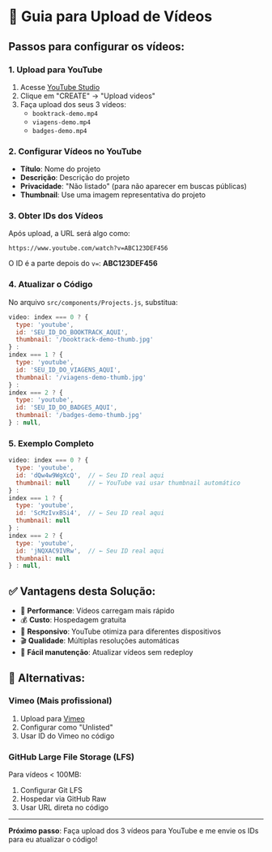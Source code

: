 # 🎥 Guia para Upload de Vídeos

## Passos para configurar os vídeos:

### 1. **Upload para YouTube**
1. Acesse [YouTube Studio](https://studio.youtube.com)
2. Clique em "CREATE" → "Upload videos"
3. Faça upload dos seus 3 vídeos:
   - `booktrack-demo.mp4`
   - `viagens-demo.mp4` 
   - `badges-demo.mp4`

### 2. **Configurar Vídeos no YouTube**
- **Título**: Nome do projeto
- **Descrição**: Descrição do projeto
- **Privacidade**: "Não listado" (para não aparecer em buscas públicas)
- **Thumbnail**: Use uma imagem representativa do projeto

### 3. **Obter IDs dos Vídeos**
Após upload, a URL será algo como:
```
https://www.youtube.com/watch?v=ABC123DEF456
```
O ID é a parte depois do `v=`: **ABC123DEF456**

### 4. **Atualizar o Código**
No arquivo `src/components/Projects.js`, substitua:

```javascript
video: index === 0 ? { 
  type: 'youtube', 
  id: 'SEU_ID_DO_BOOKTRACK_AQUI',
  thumbnail: '/booktrack-demo-thumb.jpg'
} : 
index === 1 ? { 
  type: 'youtube', 
  id: 'SEU_ID_DO_VIAGENS_AQUI',
  thumbnail: '/viagens-demo-thumb.jpg'
} : 
index === 2 ? { 
  type: 'youtube', 
  id: 'SEU_ID_DO_BADGES_AQUI',
  thumbnail: '/badges-demo-thumb.jpg'
} : null,
```

### 5. **Exemplo Completo**
```javascript
video: index === 0 ? { 
  type: 'youtube', 
  id: 'dQw4w9WgXcQ',  // ← Seu ID real aqui
  thumbnail: null     // ← YouTube vai usar thumbnail automático
} : 
index === 1 ? { 
  type: 'youtube', 
  id: 'ScMzIvxBSi4',  // ← Seu ID real aqui
  thumbnail: null
} : 
index === 2 ? { 
  type: 'youtube', 
  id: 'jNQXAC9IVRw',  // ← Seu ID real aqui
  thumbnail: null
} : null,
```

## ✅ Vantagens desta Solução:

- 🚀 **Performance**: Vídeos carregam mais rápido
- 💰 **Custo**: Hospedagem gratuita
- 📱 **Responsivo**: YouTube otimiza para diferentes dispositivos
- 🎬 **Qualidade**: Múltiplas resoluções automáticas
- 🔧 **Fácil manutenção**: Atualizar vídeos sem redeploy

## 🔄 Alternativas:

### Vimeo (Mais profissional)
1. Upload para [Vimeo](https://vimeo.com)
2. Configurar como "Unlisted"
3. Usar ID do Vimeo no código

### GitHub Large File Storage (LFS)
Para vídeos < 100MB:
1. Configurar Git LFS
2. Hospedar via GitHub Raw
3. Usar URL direta no código

---

**Próximo passo**: Faça upload dos 3 vídeos para YouTube e me envie os IDs para eu atualizar o código!